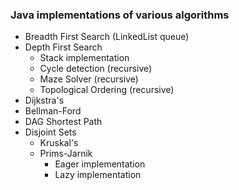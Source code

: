 ### Java implementations of various algorithms
- Breadth First Search (LinkedList queue)
- Depth First Search
    - Stack implementation
    - Cycle detection (recursive)
    - Maze Solver (recursive)
    - Topological Ordering (recursive)
- Dijkstra's
- Bellman-Ford
- DAG Shortest Path
- Disjoint Sets
    - Kruskal's
    - Prims-Jarnik
        - Eager implementation
        - Lazy implementation
        
        
